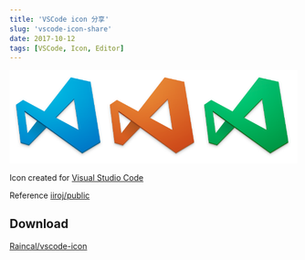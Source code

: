 ```yaml
---
title: 'VSCode icon 分享'
slug: 'vscode-icon-share'
date: 2017-10-12
tags: [VSCode, Icon, Editor]
---
```


<!-- {% imgurl 'vscode-icon-share/vscode.png' alt:'Preview of Visual Studio Code icon' %} -->

![Preview of Visual Studio Code icon](./images/vscode-icon-share/vscode.png)

Icon created for [Visual Studio Code](https://code.visualstudio.com)

Reference [iiroj/public](https://github.com/iiroj/public/tree/master/Visual%20Studio%20Code%20icon)

## Download

[Raincal/vscode-icon](https://github.com/Raincal/vscode-icon)

